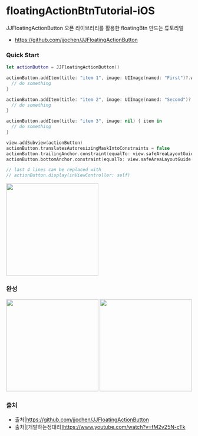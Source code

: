 # floatingActionBtnTutorial-iOS
JJFloatingActionButton 오픈 라이브러리를 활용한 floatingBtn 만드는 튜토리얼
- https://github.com/jjochen/JJFloatingActionButton

### Quick Start
```swift
let actionButton = JJFloatingActionButton()

actionButton.addItem(title: "item 1", image: UIImage(named: "First")?.withRenderingMode(.alwaysTemplate)) { item in
  // do something
}

actionButton.addItem(title: "item 2", image: UIImage(named: "Second")?.withRenderingMode(.alwaysTemplate)) { item in
  // do something
}

actionButton.addItem(title: "item 3", image: nil) { item in
  // do something
}

view.addSubview(actionButton)
actionButton.translatesAutoresizingMaskIntoConstraints = false
actionButton.trailingAnchor.constraint(equalTo: view.safeAreaLayoutGuide.trailingAnchor, constant: -16).isActive = true
actionButton.bottomAnchor.constraint(equalTo: view.safeAreaLayoutGuide.bottomAnchor, constant: -16).isActive = true

// last 4 lines can be replaced with
// actionButton.display(inViewController: self)
```
 <img src = "https://user-images.githubusercontent.com/69136340/111499149-fc67e700-8785-11eb-9545-6b8dfdc6cede.png" width = "250">

### 완성
<p>
<img src = "https://user-images.githubusercontent.com/69136340/111503611-3cc96400-878a-11eb-9e8a-afeb1d88797c.png" width = "250">
<img src = "https://user-images.githubusercontent.com/69136340/111503597-3affa080-878a-11eb-8ab7-f22a5cfc3e77.png" width = "250">
</p>

### 출처
- 출처|https://github.com/jjochen/JJFloatingActionButton
- 출처|[개발하는정대리]https://www.youtube.com/watch?v=fM2v25N-cTk
